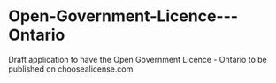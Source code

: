 # Open-Government-Licence---Ontario
Draft application to have the Open Government Licence - Ontario to be published on choosealicense.com 
